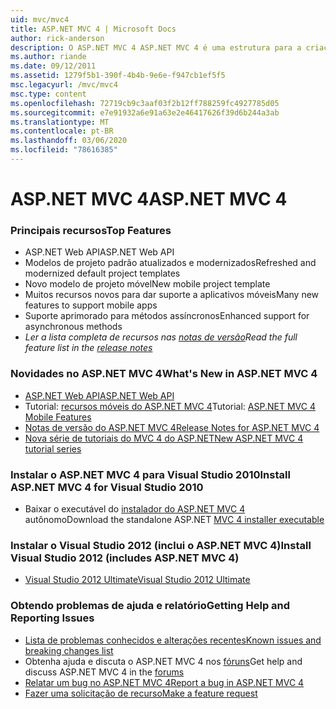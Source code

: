 ```yaml
---
uid: mvc/mvc4
title: ASP.NET MVC 4 | Microsoft Docs
author: rick-anderson
description: O ASP.NET MVC 4 ASP.NET MVC 4 é uma estrutura para a criação de aplicativos Web escalonáveis e baseados em padrões usando padrões de design bem estabelecidos e a capacidade de como...
ms.author: riande
ms.date: 09/12/2011
ms.assetid: 1279f5b1-390f-4b4b-9e6e-f947cb1ef5f5
msc.legacyurl: /mvc/mvc4
msc.type: content
ms.openlocfilehash: 72719cb9c3aaf03f2b12ff788259fc4927785d05
ms.sourcegitcommit: e7e91932a6e91a63e2e46417626f39d6b244a3ab
ms.translationtype: MT
ms.contentlocale: pt-BR
ms.lasthandoff: 03/06/2020
ms.locfileid: "78616385"
---
```

# <a name="aspnet-mvc-4"></a><span data-ttu-id="dcef0-103">ASP.NET MVC 4</span><span class="sxs-lookup"><span data-stu-id="dcef0-103">ASP.NET MVC 4</span></span>

### <a name="top-features"></a><span data-ttu-id="dcef0-104">Principais recursos</span><span class="sxs-lookup"><span data-stu-id="dcef0-104">Top Features</span></span>

- <span data-ttu-id="dcef0-105">ASP.NET Web API</span><span class="sxs-lookup"><span data-stu-id="dcef0-105">ASP.NET Web API</span></span>
- <span data-ttu-id="dcef0-106">Modelos de projeto padrão atualizados e modernizados</span><span class="sxs-lookup"><span data-stu-id="dcef0-106">Refreshed and modernized default project templates</span></span>
- <span data-ttu-id="dcef0-107">Novo modelo de projeto móvel</span><span class="sxs-lookup"><span data-stu-id="dcef0-107">New mobile project template</span></span>
- <span data-ttu-id="dcef0-108">Muitos recursos novos para dar suporte a aplicativos móveis</span><span class="sxs-lookup"><span data-stu-id="dcef0-108">Many new features to support mobile apps</span></span>
- <span data-ttu-id="dcef0-109">Suporte aprimorado para métodos assíncronos</span><span class="sxs-lookup"><span data-stu-id="dcef0-109">Enhanced support for asynchronous methods</span></span>
- <span data-ttu-id="dcef0-110">*Ler a lista completa de recursos nas [notas de versão](../whitepapers/mvc4-release-notes.md)*</span><span class="sxs-lookup"><span data-stu-id="dcef0-110">*Read the full feature list in the [release notes](../whitepapers/mvc4-release-notes.md)*</span></span>

### <a name="whats-new-in-aspnet-mvc-4"></a><span data-ttu-id="dcef0-111">Novidades no ASP.NET MVC 4</span><span class="sxs-lookup"><span data-stu-id="dcef0-111">What's New in ASP.NET MVC 4</span></span>

- [<span data-ttu-id="dcef0-112">ASP.NET Web API</span><span class="sxs-lookup"><span data-stu-id="dcef0-112">ASP.NET Web API</span></span>](../web-api/index.md)
- <span data-ttu-id="dcef0-113">Tutorial: [recursos móveis do ASP.NET MVC 4](overview/older-versions/aspnet-mvc-4-mobile-features.md)</span><span class="sxs-lookup"><span data-stu-id="dcef0-113">Tutorial: [ASP.NET MVC 4 Mobile Features](overview/older-versions/aspnet-mvc-4-mobile-features.md)</span></span>
- [<span data-ttu-id="dcef0-114">Notas de versão do ASP.NET MVC 4</span><span class="sxs-lookup"><span data-stu-id="dcef0-114">Release Notes for ASP.NET MVC 4</span></span>](../whitepapers/mvc4-release-notes.md)
- [<span data-ttu-id="dcef0-115">Nova série de tutoriais do MVC 4 do ASP.NET</span><span class="sxs-lookup"><span data-stu-id="dcef0-115">New ASP.NET MVC 4 tutorial series</span></span>](overview/older-versions/getting-started-with-aspnet-mvc4/intro-to-aspnet-mvc-4.md)

### <a name="install-aspnet-mvc-4-for-visual-studio-2010"></a><span data-ttu-id="dcef0-116">Instalar o ASP.NET MVC 4 para Visual Studio 2010</span><span class="sxs-lookup"><span data-stu-id="dcef0-116">Install ASP.NET MVC 4 for Visual Studio 2010</span></span>

- <span data-ttu-id="dcef0-117">Baixar o executável do [instalador do ASP.NET MVC 4](https://www.microsoft.com/download/details.aspx?id=30683) autônomo</span><span class="sxs-lookup"><span data-stu-id="dcef0-117">Download the standalone ASP.NET [MVC 4 installer executable](https://www.microsoft.com/download/details.aspx?id=30683)</span></span>

### <a name="install-visual-studio-2012-includes-aspnet-mvc-4"></a><span data-ttu-id="dcef0-118">Instalar o Visual Studio 2012 (inclui o ASP.NET MVC 4)</span><span class="sxs-lookup"><span data-stu-id="dcef0-118">Install Visual Studio 2012 (includes ASP.NET MVC 4)</span></span>

- [<span data-ttu-id="dcef0-119">Visual Studio 2012 Ultimate</span><span class="sxs-lookup"><span data-stu-id="dcef0-119">Visual Studio 2012 Ultimate</span></span>](https://go.microsoft.com/fwlink/?linkid=247148)

### <a name="getting-help-and-reporting-issues"></a><span data-ttu-id="dcef0-120">Obtendo problemas de ajuda e relatório</span><span class="sxs-lookup"><span data-stu-id="dcef0-120">Getting Help and Reporting Issues</span></span>

- [<span data-ttu-id="dcef0-121">Lista de problemas conhecidos e alterações recentes</span><span class="sxs-lookup"><span data-stu-id="dcef0-121">Known issues and breaking changes list</span></span>](../whitepapers/mvc4-release-notes.md#_Toc303253815)
- <span data-ttu-id="dcef0-122">Obtenha ajuda e discuta o ASP.NET MVC 4 nos [fóruns](https://forums.asp.net/1146.aspx)</span><span class="sxs-lookup"><span data-stu-id="dcef0-122">Get help and discuss ASP.NET MVC 4 in the [forums](https://forums.asp.net/1146.aspx)</span></span>
- [<span data-ttu-id="dcef0-123">Relatar um bug no ASP.NET MVC 4</span><span class="sxs-lookup"><span data-stu-id="dcef0-123">Report a bug in ASP.NET MVC 4</span></span>](https://github.com/aspnet/AspNetWebStack/issues)
- [<span data-ttu-id="dcef0-124">Fazer uma solicitação de recurso</span><span class="sxs-lookup"><span data-stu-id="dcef0-124">Make a feature request</span></span>](http://aspnet.uservoice.com/forums/41201-asp-net-mvc)
